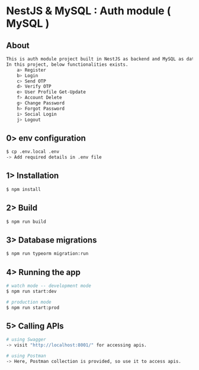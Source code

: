 # NestJS & MySQL : Auth module ( MySQL )

## About
```bash
This is auth module project built in NestJS as backend and MySQL as database.
In this project, below functionalities exists.
    a> Register
    b> Login
    c> Send OTP
    d> Verify OTP
    e> User Profile Get-Update
    f> Account Delete
    g> Change Password
    h> Forgot Password
    i> Social Login
    j> Logout
```

## 0> env configuration
```bash
$ cp .env.local .env
-> Add required details in .env file
```

## 1> Installation
```bash
$ npm install
```

## 2> Build
```bash
$ npm run build
```

## 3> Database migrations
```bash
$ npm run typeorm migration:run
```

## 4> Running the app

```bash
# watch mode -- development mode
$ npm run start:dev

# production mode
$ npm run start:prod
```

## 5> Calling APIs

```bash
# using Swagger
-> visit "http://localhost:8001/" for accessing apis.

# using Postman
-> Here, Postman collection is provided, so use it to access apis.
```
